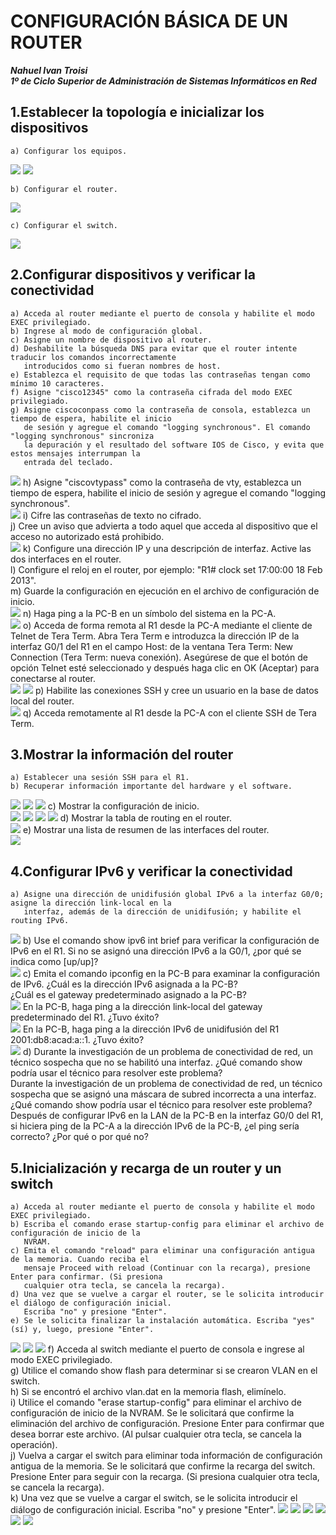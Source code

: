 # CONFIGURACIÓN BÁSICA DE UN ROUTER

***Nahuel Ivan Troisi*** 
<br>
***1º de Ciclo Superior de Administración de Sistemas Informáticos en Red*** 


## 1.Establecer la topología e inicializar los dispositivos
	
	a) Configurar los equipos.
	
<img src="https://github.com/Nahuel-Troisi/pni29_nahuel/blob/main/ut007/a1/img/1.1%20(1).png">
<img src="https://github.com/Nahuel-Troisi/pni29_nahuel/blob/main/ut007/a1/img/1.1%20(2).png">

	b) Configurar el router. 

<img src="https://github.com/Nahuel-Troisi/pni29_nahuel/blob/main/ut007/a1/img/1.1%20(3).png">

	c) Configurar el switch. 	
	
<img src="https://github.com/Nahuel-Troisi/pni29_nahuel/blob/main/ut007/a1/img/1.1%20(4).png">

## 2.Configurar dispositivos y verificar la conectividad

	a) Acceda al router mediante el puerto de consola y habilite el modo EXEC privilegiado. 
	b) Ingrese al modo de configuración global. 
	c) Asigne un nombre de dispositivo al router. 
	d) Deshabilite la búsqueda DNS para evitar que el router intente traducir los comandos incorrectamente
	   introducidos como si fueran nombres de host. 
	e) Establezca el requisito de que todas las contraseñas tengan como mínimo 10 caracteres. 
	f) Asigne "cisco12345" como la contraseña cifrada del modo EXEC privilegiado. 
	g) Asigne ciscoconpass como la contraseña de consola, establezca un tiempo de espera, habilite el inicio
	   de sesión y agregue el comando "logging synchronous". El comando "logging synchronous" sincroniza
	   la depuración y el resultado del software IOS de Cisco, y evita que estos mensajes interrumpan la
	   entrada del teclado.
<img src="https://github.com/Nahuel-Troisi/pni29_nahuel/blob/main/ut007/a1/img/2-ag.png">
	h) Asigne "ciscovtypass" como la contraseña de vty, establezca un tiempo de espera, habilite el inicio de
	   sesión y agregue el comando "logging synchronous". <br>
<img src="https://github.com/Nahuel-Troisi/pni29_nahuel/blob/main/ut007/a1/img/2-h.png">
	i) Cifre las contraseñas de texto no cifrado. <br>
	j) Cree un aviso que advierta a todo aquel que acceda al dispositivo que el acceso no autorizado está
	   prohibido. <br>
<img src="https://github.com/Nahuel-Troisi/pni29_nahuel/blob/main/ut007/a1/img/2-hj.png">
	k) Configure una dirección IP y una descripción de interfaz. Active las dos interfaces en el router. <br>
	l) Configure el reloj en el router, por ejemplo:
           "R1# clock set 17:00:00 18 Feb 2013". <br>
	m) Guarde la configuración en ejecución en el archivo de configuración de inicio. <br>
<img src="https://github.com/Nahuel-Troisi/pni29_nahuel/blob/main/ut007/a1/img/2-km.png">
	n) Haga ping a la PC-B en un símbolo del sistema en la PC-A. <br>
<img src="https://github.com/Nahuel-Troisi/pni29_nahuel/blob/main/ut007/a1/img/2.3%20(a).png">
	o) Acceda de forma remota al R1 desde la PC-A mediante el cliente de Telnet de Tera Term.
	   Abra Tera Term e introduzca la dirección IP de la interfaz G0/1 del R1 en el campo Host: de la ventana
	   Tera Term: New Connection (Tera Term: nueva conexión). Asegúrese de que el botón de opción Telnet
	   esté seleccionado y después haga clic en OK (Aceptar) para conectarse al router. <br>
<img src="https://github.com/Nahuel-Troisi/pni29_nahuel/blob/main/ut007/a1/img/2.3%20(b).png">
<img src="https://github.com/Nahuel-Troisi/pni29_nahuel/blob/main/ut007/a1/img/2.3%20(b2).png">
	p) Habilite las conexiones SSH y cree un usuario en la base de datos local del router. <br>
<img src="https://github.com/Nahuel-Troisi/pni29_nahuel/blob/main/ut007/a1/img/2.4.png">
	q) Acceda remotamente al R1 desde la PC-A con el cliente SSH de Tera Term. <br>

## 3.Mostrar la información del router

	a) Establecer una sesión SSH para el R1. 
	b) Recuperar información importante del hardware y el software. 
<img src="https://github.com/Nahuel-Troisi/pni29_nahuel/blob/main/ut007/a1/img/3.1%20(1).png">
<img src="https://github.com/Nahuel-Troisi/pni29_nahuel/blob/main/ut007/a1/img/3.1%20(2).png">
<img src="https://github.com/Nahuel-Troisi/pni29_nahuel/blob/main/ut007/a1/img/3.2.png">
	c) Mostrar la configuración de inicio. <br>
<img src="https://github.com/Nahuel-Troisi/pni29_nahuel/blob/main/ut007/a1/img/3.3%20(1).png">
<img src="https://github.com/Nahuel-Troisi/pni29_nahuel/blob/main/ut007/a1/img/3.3%20(2).png">
<img src="https://github.com/Nahuel-Troisi/pni29_nahuel/blob/main/ut007/a1/img/3.3%20(3).png">
<img src="https://github.com/Nahuel-Troisi/pni29_nahuel/blob/main/ut007/a1/img/3.3%20(4).png">
	d) Mostrar la tabla de routing en el router. <br>
<img src="https://github.com/Nahuel-Troisi/pni29_nahuel/blob/main/ut007/a1/img/3.4.png">
	e) Mostrar una lista de resumen de las interfaces del router. <br>
<img src="https://github.com/Nahuel-Troisi/pni29_nahuel/blob/main/ut007/a1/img/3.5.png">		

## 4.Configurar IPv6 y verificar la conectividad

	a) Asigne una dirección de unidifusión global IPv6 a la interfaz G0/0; asigne la dirección link-local en la
	   interfaz, además de la dirección de unidifusión; y habilite el routing IPv6. 
<img src="https://github.com/Nahuel-Troisi/pni29_nahuel/blob/main/ut007/a1/img/4.1%20(a).png">
	b) Use el comando show ipv6 int brief para verificar la configuración de IPv6 en el R1.
	   Si no se asignó una dirección IPv6 a la G0/1, ¿por qué se indica como [up/up]? <br>
<img src="https://github.com/Nahuel-Troisi/pni29_nahuel/blob/main/ut007/a1/img/4.1%20(b).png">
	c) Emita el comando ipconfig en la PC-B para examinar la configuración de IPv6.
	   ¿Cuál es la dirección IPv6 asignada a la PC-B? <br>
	   ¿Cuál es el gateway predeterminado asignado a la PC-B? <br>
<img src="https://github.com/Nahuel-Troisi/pni29_nahuel/blob/main/ut007/a1/img/4.1%20(c1).png">
	   En la PC-B, haga ping a la dirección link-local del gateway predeterminado del R1. ¿Tuvo éxito? <br>
<img src="https://github.com/Nahuel-Troisi/pni29_nahuel/blob/main/ut007/a1/img/4.1%20(c2).png">
	   En la PC-B, haga ping a la dirección IPv6 de unidifusión del R1 2001:db8:acad:a::1. ¿Tuvo éxito? <br>
<img src="https://github.com/Nahuel-Troisi/pni29_nahuel/blob/main/ut007/a1/img/4.1%20(c3).png">
	d) Durante la investigación de un problema de conectividad de red, un técnico sospecha que no se habilitó una
	   interfaz. ¿Qué comando show podría usar el técnico para resolver este problema? <br>
	   Durante la investigación de un problema de conectividad de red, un técnico sospecha que se asignó una
	   máscara de subred incorrecta a una interfaz. ¿Qué comando show podría usar el técnico para resolver este
	   problema? <br>
	   Después de configurar IPv6 en la LAN de la PC-B en la interfaz G0/0 del R1, si hiciera ping de la PC-A a la
	   dirección IPv6 de la PC-B, ¿el ping sería correcto? ¿Por qué o por qué no? <br>

## 5.Inicialización y recarga de un router y un switch

	a) Acceda al router mediante el puerto de consola y habilite el modo EXEC privilegiado. 
	b) Escriba el comando erase startup-config para eliminar el archivo de configuración de inicio de la
	   NVRAM. 
	c) Emita el comando "reload" para eliminar una configuración antigua de la memoria. Cuando reciba el
	   mensaje Proceed with reload (Continuar con la recarga), presione Enter para confirmar. (Si presiona
	   cualquier otra tecla, se cancela la recarga). 
	d) Una vez que se vuelve a cargar el router, se le solicita introducir el diálogo de configuración inicial.
	   Escriba "no" y presione "Enter". 
	e) Se le solicita finalizar la instalación automática. Escriba "yes" (sí) y, luego, presione "Enter". 
<img src="https://github.com/Nahuel-Troisi/pni29_nahuel/blob/main/ut007/a1/img/Apendice_1.png">
<img src="https://github.com/Nahuel-Troisi/pni29_nahuel/blob/main/ut007/a1/img/Apendice_1.1.png">
<img src="https://github.com/Nahuel-Troisi/pni29_nahuel/blob/main/ut007/a1/img/Apendice_1.2.png">
	f) Acceda al switch mediante el puerto de consola e ingrese al modo EXEC privilegiado. <br>
	g) Utilice el comando show flash para determinar si se crearon VLAN en el switch. <br>
	h) Si se encontró el archivo vlan.dat en la memoria flash, elimínelo. <br>
	i) Utilice el comando "erase startup-config" para eliminar el archivo de configuración de inicio de la
	   NVRAM. Se le solicitará que confirme la eliminación del archivo de configuración. Presione Enter para
	   confirmar que desea borrar este archivo. (Al pulsar cualquier otra tecla, se cancela la operación). <br>
	j) Vuelva a cargar el switch para eliminar toda información de configuración antigua de la memoria. Se le
	   solicitará que confirme la recarga del switch. Presione Enter para seguir con la recarga. (Si presiona
	   cualquier otra tecla, se cancela la recarga). <br>
	k) Una vez que se vuelve a cargar el switch, se le solicita introducir el diálogo de configuración inicial.
	   Escriba "no" y presione "Enter".
<img src="https://github.com/Nahuel-Troisi/pni29_nahuel/blob/main/ut007/a1/img/Apendice_2.png">
<img src="https://github.com/Nahuel-Troisi/pni29_nahuel/blob/main/ut007/a1/img/Apendice_2.1.png">
<img src="https://github.com/Nahuel-Troisi/pni29_nahuel/blob/main/ut007/a1/img/Apendice_2.2.png">
<img src="https://github.com/Nahuel-Troisi/pni29_nahuel/blob/main/ut007/a1/img/Apendice_2.3.png">
<img src="https://github.com/Nahuel-Troisi/pni29_nahuel/blob/main/ut007/a1/img/Apendice_2.4.png">
<img src="https://github.com/Nahuel-Troisi/pni29_nahuel/blob/main/ut007/a1/img/Apendice_2.5.png">
	




